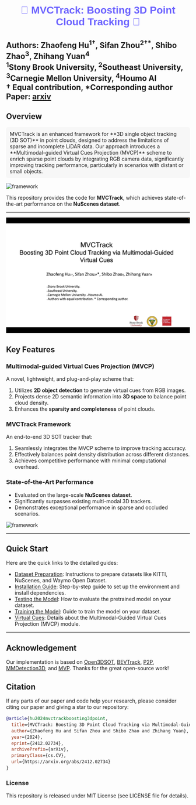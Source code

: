 <h1 align="center" style="color:#6C63FF; font-family:Arial;">
  🚀 MVCTrack: Boosting 3D Point Cloud Tracking 🚀
</h1>


**Authors**: Zhaofeng Hu<sup>1†</sup>, Sifan Zhou<sup>2†*</sup>, Shibo Zhao<sup>3</sup>, Zhihang Yuan<sup>4</sup>  
<sup>1</sup>Stony Brook University, <sup>2</sup>Southeast University, <sup>3</sup>Carnegie Mellon University, <sup>4</sup>Houmo AI  
† Equal contribution, *Corresponding author  
Paper: [arxiv](https://arxiv.org/abs/2412.02734)
---

## Overview
<p style="background:#F7F7F7; padding:10px; border-radius:5px;">
MVCTrack is an enhanced framework for **3D single object tracking (3D SOT)** in point clouds, designed to address the limitations of sparse and incomplete LiDAR data. Our approach introduces a **Multimodal-guided Virtual Cues Projection (MVCP)** scheme to enrich sparse point clouds by integrating RGB camera data, significantly improving tracking performance, particularly in scenarios with distant or small objects.
</p>

![framework](https://github.com/WindyHu001/MVCtrack/blob/master/figures/backbone.png)

This repository provides the code for **MVCTrack**, which achieves state-of-the-art performance on the **NuScenes dataset**.

---
<!-- ## Video
  - Please watch this video to know more about our work.
[![Watch the video](https://img.youtube.com/vi/c-OPJ0PvvbA/maxresdefault.jpg)](https://www.youtube.com/watch?v=c-OPJ0PvvbA)
 -->
![page](https://github.com/StiphyJay/MVCTrack/blob/main/figures/page.png)

## Key Features
### **Multimodal-guided Virtual Cues Projection (MVCP)**
A novel, lightweight, and plug-and-play scheme that:
1. Utilizes **2D object detection** to generate virtual cues from RGB images.
2. Projects dense 2D semantic information into **3D space** to balance point cloud density.
3. Enhances the **sparsity and completeness** of point clouds.

### **MVCTrack Framework**
An end-to-end 3D SOT tracker that:
1. Seamlessly integrates the MVCP scheme to improve tracking accuracy.
2. Effectively balances point density distribution across different distances.
3. Achieves competitive performance with minimal computational overhead.

### **State-of-the-Art Performance**
- Evaluated on the large-scale **NuScenes dataset**.
- Significantly surpasses existing multi-modal 3D trackers.
- Demonstrates exceptional performance in sparse and occluded scenarios.

![framework](https://github.com/WindyHu001/MVCtrack/blob/master/figures/nuScenes.png)


---
## Quick Start

Here are the quick links to the detailed guides:

- [Dataset Preparation](notes/dataset.md): Instructions to prepare datasets like KITTI, NuScenes, and Waymo Open Dataset.
- [Installation Guide](notes/installation.md): Step-by-step guide to set up the environment and install dependencies.
- [Testing the Model](notes/test.md): How to evaluate the pretrained model on your dataset.
- [Training the Model](notes/train.md): Guide to train the model on your dataset.
- [Virtual Cues](notes/virtual_cues.md): Details about the Multimodal-Guided Virtual Cues Projection (MVCP) module.

---
## Acknowledgement

Our implementation is based on [Open3DSOT](https://github.com/Ghostish/Open3DSOT), [BEVTrack](https://github.com/xmm-prio/BEVTrack), [P2P](https://github.com/haooozi/P2P), [MMDetection3D](https://github.com/open-mmlab/mmdetection3d), and [MVP](https://github.com/tianweiy/MVP). Thanks for the great open-source work!

## Citation
If any parts of our paper and code help your research, please consider citing our paper and giving a star to our repository:

```bibtex
@article{hu2024mvctrackboosting3dpoint,
  title={MVCTrack: Boosting 3D Point Cloud Tracking via Multimodal-Guided Virtual Cues},
  author={Zhaofeng Hu and Sifan Zhou and Shibo Zhao and Zhihang Yuan},
  year={2024},
  eprint={2412.02734},
  archivePrefix={arXiv},
  primaryClass={cs.CV},
  url={https://arxiv.org/abs/2412.02734}
}
```

### License
This repository is released under MIT License (see LICENSE file for details).

